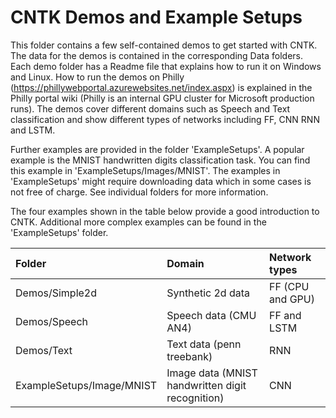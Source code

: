 # CNTK Demos and Example Setups

This folder contains a few self-contained demos to get started with CNTK.
The data for the demos is contained in the corresponding Data folders.
Each demo folder has a Readme file that explains how to run it on Windows and Linux. 
How to run the demos on Philly (https://phillywebportal.azurewebsites.net/index.aspx) is 
explained in the Philly portal wiki (Philly is an internal GPU cluster for Microsoft production runs).
The demos cover different domains such as Speech and Text classification 
and show different types of networks including FF, CNN RNN and LSTM.

Further examples are provided in the folder 'ExampleSetups'. 
A popular example is the MNIST handwritten digits classification task. 
You can find this example in 'ExampleSetups/Images/MNIST'.
The examples in 'ExampleSetups' might require downloading data which in some cases is not free of charge. 
See individual folders for more information.

The four examples shown in the table below provide a good introduction to CNTK.
Additional more complex examples can be found in the 'ExampleSetups' folder.

|Folder                   | Domain                                           | Network types   |
|:------------------------|:-------------------------------------------------|:----------------|
Demos/Simple2d            | Synthetic 2d data                                | FF (CPU and GPU)
Demos/Speech              | Speech data (CMU AN4)                            | FF and LSTM
Demos/Text                | Text data (penn treebank)                        | RNN
ExampleSetups/Image/MNIST | Image data (MNIST handwritten digit recognition) | CNN 
